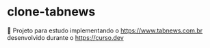 # clone-tabnews

📄 Projeto para estudo implementando o https://www.tabnews.com.br desenvolvido durante o https://curso.dev
